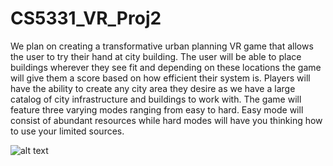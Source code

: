 # CS5331_VR_Proj2

We plan on creating a transformative urban planning VR game that allows the user to try their hand at city building. The user will be able to place buildings wherever they see fit and depending on these locations the game will give them a score based on how efficient their system is. Players will have the ability to create any city area they desire as we have a large catalog of city infrastructure and buildings to work with. The game will feature three varying modes ranging from easy to hard. Easy mode will consist of abundant resources while hard modes will have you thinking how to use your limited sources.


![alt text](https://github.com/Luzardo99/CS5331_VR_Proj2/blob/main/IMG_0509.HEIC "design1")
